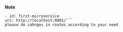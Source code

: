 **Note**

```routes:
- id: first-microservice
uri: http://localhost:8081/```
please do cahnges in routes according to your need